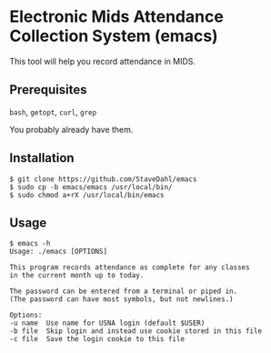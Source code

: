 # Electronic Mids Attendance Collection System (emacs)

This tool will help you record attendance in MIDS.

## Prerequisites

`bash`, `getopt`, `curl`, `grep`

You probably already have them.

## Installation

    $ git clone https://github.com/StaveDahl/emacs
    $ sudo cp -b emacs/emacs /usr/local/bin/
    $ sudo chmod a+rX /usr/local/bin/emacs

## Usage

    $ emacs -h
    Usage: ./emacs [OPTIONS]

    This program records attendance as complete for any classes
    in the current month up to today.

    The password can be entered from a terminal or piped in.
    (The password can have most symbols, but not newlines.)

    Options:
    -u name  Use name for USNA login (default $USER)
    -b file  Skip login and instead use cookie stored in this file
    -c file  Save the login cookie to this file
